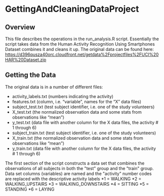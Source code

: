 # GettingAndCleaningDataProject
## Overview
This file describes the operations in the run_analysis.R script. Essentially the script takes data from the Human Activity Recognition Using Smartphones Dataset combines it and cleans it up. The original data can be found here:
https://d396qusza40orc.cloudfront.net/getdata%2Fprojectfiles%2FUCI%20HAR%20Dataset.zip

## Getting the Data
The original data is in a number of different files:
* activity_labels.txt     (numbers indicating the activity)
* features.txt               (column, i.e. “variable”, names for the “X” data files)
* subject_test.txt        (test subject identifier, i.e. one of the study volunteers)
* X_test.txt                  (the normalized observation data and some stats from observations like “mean”)
* y_test.txt                  (data file with another column for the X data files, the activity # 1 through 6)
* subject_train.txt       (test subject identifier, i.e. one of the study volunteers)
* X_train.txt                 (the normalized observation data and some stats from observations like “mean”)
* y_train.txt                 (data file with another column for the X data files, the activity # 1 through 6)

The first section of the script constructs a data set that combines the observations of all subjects in both the "test" group and the "train" group. Data set columns (variables) are named and the "activity" number codes are replaced with the descriptive activity labels
*1 = WALKING
*2 = WALKING_UPSTAIRS
*3 = WALKING_DOWNSTAIRS
*4 = SITTING
*5 = STANDING
*6 = LAYING
